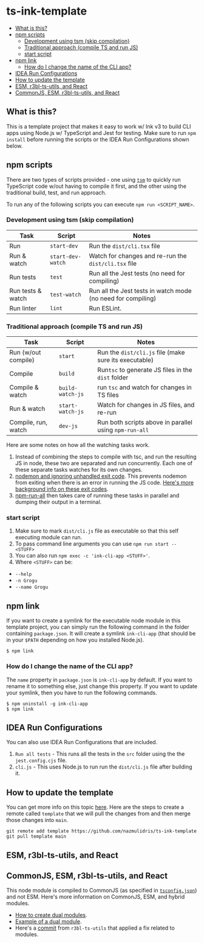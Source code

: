 # ts-ink-template

<!-- START doctoc generated TOC please keep comment here to allow auto update -->
<!-- DON'T EDIT THIS SECTION, INSTEAD RE-RUN doctoc TO UPDATE -->

- [What is this?](#what-is-this)
- [npm scripts](#npm-scripts)
  - [Development using tsm (skip compilation)](#development-using-tsm-skip-compilation)
  - [Traditional approach (compile TS and run JS)](#traditional-approach-compile-ts-and-run-js)
  - [start script](#start-script)
- [npm link](#npm-link)
  - [How do I change the name of the CLI app?](#how-do-i-change-the-name-of-the-cli-app)
- [IDEA Run Configurations](#idea-run-configurations)
- [How to update the template](#how-to-update-the-template)
- [ESM, r3bl-ts-utils, and React](#esm-r3bl-ts-utils-and-react)
- [CommonJS, ESM, r3bl-ts-utils, and React](#commonjs-esm-r3bl-ts-utils-and-react)

<!-- END doctoc generated TOC please keep comment here to allow auto update -->

## What is this?

This is a template project that makes it easy to work w/ Ink v3 to build CLI apps using Node.js w/
TypeScript and Jest for testing. Make sure to run `npm install` before running the scripts or the
IDEA Run Configurations shown below.

## npm scripts

There are two types of scripts provided - one using [`tsm`](https://www.npmjs.com/package/tsm) to
quickly run TypeScript code w/out having to compile it first, and the other using the traditional
build, test, and run approach.

To run any of the following scripts you can execute `npm run <SCRIPT_NAME>`.

### Development using tsm (skip compilation)

<!-- prettier-ignore-start -->
| Task              | Script            | Notes                                                        |
|-------------------|-------------------|--------------------------------------------------------------|
| Run               | `start-dev`       | Run the `dist/cli.tsx` file                                  |
| Run & watch       | `start-dev-watch` | Watch for changes and re-run the `dist/cli.tsx` file         |
| Run tests         | `test`            | Run all the Jest tests (no need for compiling)               |
| Run tests & watch | `test-watch`      | Run all the Jest tests in watch mode (no need for compiling) |
| Run linter        | `lint`            | Run ESLint.                                                  |
<!-- prettier-ignore-end -->

### Traditional approach (compile TS and run JS)

<!-- prettier-ignore-start -->
| Task                | Script           | Notes                                                  |
|---------------------|------------------|--------------------------------------------------------|
| Run (w/out compile) | `start`          | Run the `dist/cli.js` file (make sure its executable)  |
| Compile             | `build`          | Run`tsc` to generate JS files in the `dist` folder     |
| Compile & watch     | `build-watch-js` | run `tsc` and watch for changes in TS files            |
| Run & watch         | `start-watch-js` | Watch for changes in JS files, and re-run              |
| Compile, run, watch | `dev-js`         | Run both scripts above in parallel using `npm-run-all` |
<!-- prettier-ignore-end -->

Here are some notes on how all the watching tasks work.

1. Instead of combining the steps to compile with tsc, and run the resulting JS in node, these two
   are separated and run concurrently. Each one of these separate tasks watches for its own changes.
2. [nodemon and ignoring unhandled exit code][w-1]. This prevents nodemon from exiting when there is
   an error in running the JS code. [Here's more background info on these exit codes][w-2].
3. [npm-run-all][w-3] then takes care of running these tasks in parallel and dumping their output in
   a terminal.

<!-- prettier-ignore-start -->
[w-1]: https://nicedoc.io/remy/nodemon/blob/master/faq.md#error-process-failed-unhandled-exit-code-2
[w-2]: https://remysharp.com/2018/01/08/a-clean-exit#changing-exit-codes
[w-3]: https://github.com/mysticatea/npm-run-all
<!-- prettier-ignore-end -->

### start script

1. Make sure to mark `dist/cli.js` file as executable so that this self executing module can run.
2. To pass command line arguments you can use `npm run start -- <STUFF>`
3. You can also run `npm exec -c 'ink-cli-app <STUFF>'`.
4. Where `<STUFF>` can be:

- `--help`
- `-n Grogu`
- `--name Grogu`

## npm link

If you want to create a symlink for the executable node module in this template project, you can
simply run the following command in the folder containing `package.json`. It will create a symlink
`ink-cli-app` (that should be in your `$PATH` depending on how you installed Node.js).

```shell
$ npm link
```

### How do I change the name of the CLI app?

The `name` property in `package.json` is `ink-cli-app` by default. If you want to rename it to
something else, just change this property. If you want to update your symlink, then you have to run
the following commands.

```shell
$ npm uninstall -g ink-cli-app
$ npm link
```

## IDEA Run Configurations

You can also use IDEA Run Configurations that are included.

1. `Run all tests` - This runs all the tests in the `src` folder using the the `jest.config.cjs`
   file.
2. `cli.js` - This uses Node.js to run run the `dist/cli.js` file after building it.

## How to update the template

You can get more info on this topic [here](https://stackoverflow.com/a/56577320/2085356). Here are
the steps to create a remote called `template` that we will pull the changes from and then merge
those changes into `main`.

```shell
git remote add template https://github.com/nazmulidris/ts-ink-template
git pull template main
```

## ESM, r3bl-ts-utils, and React

## CommonJS, ESM, r3bl-ts-utils, and React

This node module is compiled to CommonJS (as specified in [`tsconfig.json`](tsconfig.json)) and not
ESM. Here's more information on CommonJS, ESM, and hybrid modules.

- [How to create dual modules][e-1].
- [Example of a dual module][e-2].
- Here's a [commit][e-3] from `r3bl-ts-utils` that applied a fix related to modules.

<!-- prettier-ignore-start -->
[e-1]: https://www.sensedeep.com/blog/posts/2021/how-to-create-single-source-npm-module.html
[e-2]: https://github.com/sensedeep/dynamodb-onetable
[e-3]: https://github.com/r3bl-org/r3bl-ts-utils/commit/a2e1465c8ab0319c5622c8a1a2b9acc634134099
<!-- prettier-ignore-end -->
